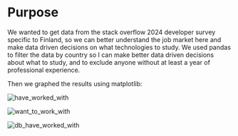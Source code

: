 # Purpose

We wanted to get data from the stack overflow 2024 developer survey specific to Finland, so we can better understand the job market here and make data driven decisions on what technologies to study. We used pandas to filter the data by country so I can make better data driven decisions about what to study, and to exclude anyone without at least a year of professional experience.

Then we graphed the results using matplotlib:

![have_worked_with](https://github.com/user-attachments/assets/9ad9d69d-b3ec-4122-abc6-e62f80a99a65)

![want_to_work_with](https://github.com/user-attachments/assets/b3d2b070-36a9-4278-83b6-8a4f856b9796)

![db_have_worked_with](https://github.com/user-attachments/assets/24faaa57-0d59-4fdb-bbf7-51e46a221503)
